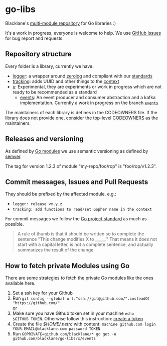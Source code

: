 # go-libs

Blacklane's [multi-module repository](https://github.com/golang/go/wiki/Modules#faqs--multi-module-repositories) for Go libraries :)

It's a work in progress, everyone is welcome to help. We use 
[GitHub Issues](https://github.com/blacklane/go-libs/issues) for bug report and requests.
 
## Repository structure

Every folder is a library, currently we have:
 - [logger](logger): a wrapper around [zerolog](https://github.com/rs/zerolog)
 and compliant with our [standards](http://handbook.int.blacklane.io/monitoring/kiev.html)
 - [tracking](tracking): adds UUID and other things to the [context](https://golang.org/pkg/context/)
 - [x](x): Experimental, they are experiments or work in progress which are not ready to be recommended
 as a standard
   - [events](https://github.com/blacklane/go-libs/tree/events/x/events): An event producer and consumer abstraction and a kafka implementation. Currently a work in progress on the branch [`events`](https://github.com/blacklane/go-libs/tree/events)

The maintainers of each library is defines in the CODEOWNERS file. If the library does not provide one,
consider the top-level [CODEOWNERS](CODEOWNERS) as the maintainers.

## Releases and versioning

As defined by [Go modules](https://github.com/golang/go/wiki/Modules) we use semantic versioning
as defined by [semver](https://semver.org/).

The tag for version 1.2.3 of module "my-repo/foo/rop" is "foo/rop/v1.2.3".

## Commit messages, Issues and Pull Requests

They should be prefixed by the affected module, e.g.:
 - `logger: release vx.y.z`
 - `tracking: add functions to read/set Gopher name in the context`


For commit messages we follow the [Go project standard](https://tip.golang.org/doc/contribute.html#commit_messages)
as much as possible.

>  A rule of thumb is that it should be written so to complete the sentence 
> "This change modifies X to _____." 
> That means it does not start with a capital letter, 
> is not a complete sentence, and actually summarizes the result of the change. 

## How to fetch private Modules using Go
There are some strategies to fetch the private Go modules like the ones available here.
1. Set a ssh key for your Github
2. Run `git config --global url."ssh://git@github.com/".insteadOf "https://github.com/"`<br>
or
1. Make sure you have Github token set in your machine `echo $GITHUB_TOKEN`. Otherwise follow this instruction: [create a token](https://docs.github.com/en/free-pro-team@latest/github/authenticating-to-github/creating-a-personal-access-token)
2. Create the file *$HOME/.netrc* with content: `machine github.com login YOUR.EMAIL@blacklane.com password TOKEN`
3. Run `GOPRIVATE=github.com/blacklane/* go get -u github.com/blacklane/go-libs/x/events`

